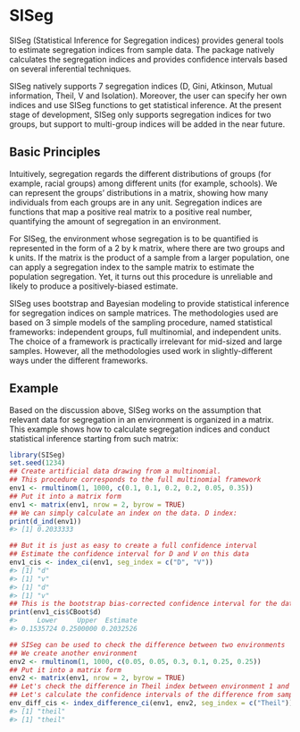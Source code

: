 
<!-- README.md is generated from README.Rmd. Please edit that file -->

# SISeg

SISeg (Statistical Inference for Segregation indices) provides general
tools to estimate segregation indices from sample data. The package
natively calculates the segregation indices and provides confidence
intervals based on several inferential techniques.

SISeg natively supports 7 segregation indices (D, Gini, Atkinson, Mutual
information, Theil, V and Isolation). Moreover, the user can specify her
own indices and use SISeg functions to get statistical inference. At the
present stage of development, SISeg only supports segregation indices
for two groups, but support to multi-group indices will be added in the
near future.

<!-- badges: start -->

<!-- badges: end -->

<!-- ## Installation -->

<!-- You can install the released version of SISeg from [CRAN](https://CRAN.R-project.org) with: -->

<!-- ``` r -->

<!-- install.packages("SISeg") -->

<!-- ``` -->

<!-- And the development version from [GitHub](https://github.com/) with: -->

<!-- ``` r -->

<!-- # install.packages("devtools") -->

<!-- devtools::install_github("non87/SISeg") -->

<!-- ``` -->

## Basic Principles

Intuitively, segregation regards the different distributions of groups
(for example, racial groups) among different units (for example,
schools). We can represent the groups’ distributions in a matrix,
showing how many individuals from each groups are in any unit.
Segregation indices are functions that map a positive real matrix to a
positive real number, quantifying the amount of segregation in an
environment.

For SISeg, the environment whose segregation is to be quantified is
represented in the form of a 2 by k matrix, where there are two groups
and k units. If the matrix is the product of a sample from a larger
population, one can apply a segregation index to the sample matrix to
estimate the population segregation. Yet, it turns out this procedure is
unreliable and likely to produce a positively-biased estimate.

SISeg uses bootstrap and Bayesian modeling to provide statistical
inference for segregation indices on sample matrices. The methodologies
used are based on 3 simple models of the sampling procedure, named
statistical frameworks: independent groups, full multinomial, and
independent units. The choice of a framework is practically irrelevant
for mid-sized and large samples. However, all the methodologies used
work in slightly-different ways under the different frameworks.

## Example

Based on the discussion above, SISeg works on the assumption that
relevant data for segregation in an environment is organized in a
matrix. This example shows how to calculate segregation indices and
conduct statistical inference starting from such matrix:

``` r
library(SISeg)
set.seed(1234)
## Create artificial data drawing from a multinomial. 
## This procedure corresponds to the full multinomial framework
env1 <- rmultinom(1, 1000, c(0.1, 0.1, 0.2, 0.2, 0.05, 0.35))
## Put it into a matrix form
env1 <- matrix(env1, nrow = 2, byrow = TRUE)
## We can simply calculate an index on the data. D index:
print(d_ind(env1))
#> [1] 0.2033333

## But it is just as easy to create a full confidence interval
## Estimate the confidence interval for D and V on this data
env1_cis <- index_ci(env1, seg_index = c("D", "V"))
#> [1] "d"
#> [1] "v"
#> [1] "d"
#> [1] "v"
## This is the bootstrap bias-corrected confidence interval for the data for D
print(env1_cis$CBoot$d)
#>     Lower     Upper  Estimate 
#> 0.1535724 0.2500000 0.2032526

## SISeg can be used to check the difference between two environments
## We create another environment
env2 <- rmultinom(1, 1000, c(0.05, 0.05, 0.3, 0.1, 0.25, 0.25))
## Put it into a matrix form
env2 <- matrix(env1, nrow = 2, byrow = TRUE)
## Let's check the difference in Theil index between environment 1 and 2
## Let's calculate the confidence intervals of the difference from samples
env_diff_cis <- index_difference_ci(env1, env2, seg_index = c("Theil"))
#> [1] "theil"
#> [1] "theil"
```

